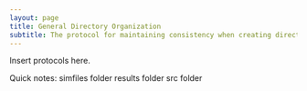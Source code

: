 ```yaml
---
layout: page
title: General Directory Organization
subtitle: The protocol for maintaining consistency when creating directories
---
```


Insert protocols here.

Quick notes:
simfiles folder
results folder
src folder
